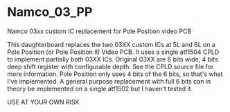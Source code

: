 # Namco_03_PP
Namco 03xx custom IC replacement for Pole Position video PCB

This daughterboard replaces the two 03XX custom ICs at 5L and 6L on
a Pole Position (or Pole Position II) Video PCB. It uses a single atf1504
CPLD to implement partially both 03XX ICs. Original 03XX are 6 bits wide, 
4 bits deep shift register with configurable depth. See the CPLD source file
for more information. Pole Position only uses 4 bits of the 6 bits, so that's
what I've implemented. A general purpose replacement with full 6 bits can 
in theory be implemented on a single atf1502 but I haven't tested it.

USE AT YOUR OWN RISK
